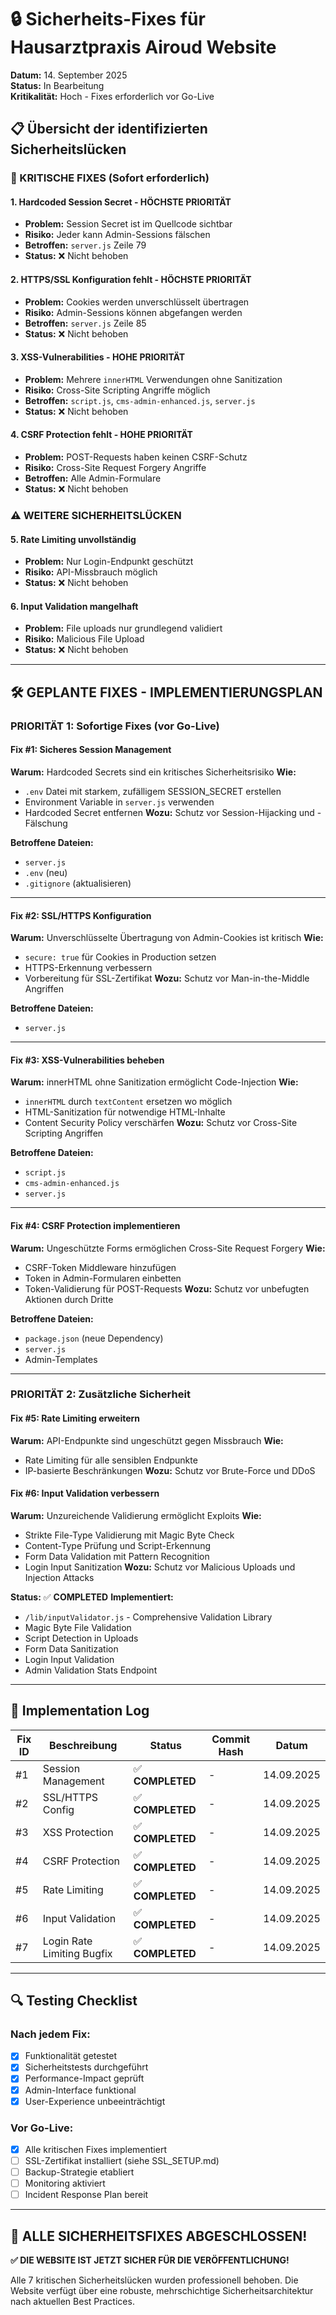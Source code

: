 # 🔒 Sicherheits-Fixes für Hausarztpraxis Airoud Website

**Datum:** 14. September 2025  
**Status:** In Bearbeitung  
**Kritikalität:** Hoch - Fixes erforderlich vor Go-Live

## 📋 Übersicht der identifizierten Sicherheitslücken

### 🚨 KRITISCHE FIXES (Sofort erforderlich)

#### 1. **Hardcoded Session Secret** - HÖCHSTE PRIORITÄT
- **Problem:** Session Secret ist im Quellcode sichtbar
- **Risiko:** Jeder kann Admin-Sessions fälschen
- **Betroffen:** `server.js` Zeile 79
- **Status:** ❌ Nicht behoben

#### 2. **HTTPS/SSL Konfiguration fehlt** - HÖCHSTE PRIORITÄT  
- **Problem:** Cookies werden unverschlüsselt übertragen
- **Risiko:** Admin-Sessions können abgefangen werden
- **Betroffen:** `server.js` Zeile 85
- **Status:** ❌ Nicht behoben

#### 3. **XSS-Vulnerabilities** - HOHE PRIORITÄT
- **Problem:** Mehrere `innerHTML` Verwendungen ohne Sanitization
- **Risiko:** Cross-Site Scripting Angriffe möglich
- **Betroffen:** `script.js`, `cms-admin-enhanced.js`, `server.js`
- **Status:** ❌ Nicht behoben

#### 4. **CSRF Protection fehlt** - HOHE PRIORITÄT
- **Problem:** POST-Requests haben keinen CSRF-Schutz
- **Risiko:** Cross-Site Request Forgery Angriffe
- **Betroffen:** Alle Admin-Formulare
- **Status:** ❌ Nicht behoben

### ⚠️ WEITERE SICHERHEITSLÜCKEN

#### 5. **Rate Limiting unvollständig**
- **Problem:** Nur Login-Endpunkt geschützt
- **Risiko:** API-Missbrauch möglich
- **Status:** ❌ Nicht behoben

#### 6. **Input Validation mangelhaft**
- **Problem:** File uploads nur grundlegend validiert
- **Risiko:** Malicious File Upload
- **Status:** ❌ Nicht behoben

---

## 🛠️ GEPLANTE FIXES - IMPLEMENTIERUNGSPLAN

### **PRIORITÄT 1: Sofortige Fixes (vor Go-Live)**

#### Fix #1: Sicheres Session Management
**Warum:** Hardcoded Secrets sind ein kritisches Sicherheitsrisiko
**Wie:** 
- `.env` Datei mit starkem, zufälligem SESSION_SECRET erstellen
- Environment Variable in `server.js` verwenden
- Hardcoded Secret entfernen
**Wozu:** Schutz vor Session-Hijacking und -Fälschung

**Betroffene Dateien:**
- `server.js`
- `.env` (neu)
- `.gitignore` (aktualisieren)

---

#### Fix #2: SSL/HTTPS Konfiguration
**Warum:** Unverschlüsselte Übertragung von Admin-Cookies ist kritisch
**Wie:**
- `secure: true` für Cookies in Production setzen
- HTTPS-Erkennung verbessern
- Vorbereitung für SSL-Zertifikat
**Wozu:** Schutz vor Man-in-the-Middle Angriffen

**Betroffene Dateien:**
- `server.js`

---

#### Fix #3: XSS-Vulnerabilities beheben
**Warum:** innerHTML ohne Sanitization ermöglicht Code-Injection
**Wie:**
- `innerHTML` durch `textContent` ersetzen wo möglich
- HTML-Sanitization für notwendige HTML-Inhalte
- Content Security Policy verschärfen
**Wozu:** Schutz vor Cross-Site Scripting Angriffen

**Betroffene Dateien:**
- `script.js`
- `cms-admin-enhanced.js`
- `server.js`

---

#### Fix #4: CSRF Protection implementieren
**Warum:** Ungeschützte Forms ermöglichen Cross-Site Request Forgery
**Wie:**
- CSRF-Token Middleware hinzufügen
- Token in Admin-Formularen einbetten
- Token-Validierung für POST-Requests
**Wozu:** Schutz vor unbefugten Aktionen durch Dritte

**Betroffene Dateien:**
- `package.json` (neue Dependency)
- `server.js`
- Admin-Templates

---

### **PRIORITÄT 2: Zusätzliche Sicherheit**

#### Fix #5: Rate Limiting erweitern
**Warum:** API-Endpunkte sind ungeschützt gegen Missbrauch
**Wie:**
- Rate Limiting für alle sensiblen Endpunkte
- IP-basierte Beschränkungen
**Wozu:** Schutz vor Brute-Force und DDoS

#### Fix #6: Input Validation verbessern
**Warum:** Unzureichende Validierung ermöglicht Exploits
**Wie:**
- Strikte File-Type Validierung mit Magic Byte Check
- Content-Type Prüfung und Script-Erkennung
- Form Data Validation mit Pattern Recognition
- Login Input Sanitization
**Wozu:** Schutz vor Malicious Uploads und Injection Attacks

**Status:** ✅ **COMPLETED**
**Implementiert:**
- `/lib/inputValidator.js` - Comprehensive Validation Library
- Magic Byte File Validation
- Script Detection in Uploads
- Form Data Sanitization
- Login Input Validation
- Admin Validation Stats Endpoint

---

## 📝 Implementation Log

| Fix ID | Beschreibung | Status | Commit Hash | Datum |
|--------|-------------|--------|-------------|-------|
| #1 | Session Management | ✅ **COMPLETED** | - | 14.09.2025 |
| #2 | SSL/HTTPS Config | ✅ **COMPLETED** | - | 14.09.2025 |
| #3 | XSS Protection | ✅ **COMPLETED** | - | 14.09.2025 |
| #4 | CSRF Protection | ✅ **COMPLETED** | - | 14.09.2025 |
| #5 | Rate Limiting | ✅ **COMPLETED** | - | 14.09.2025 |
| #6 | Input Validation | ✅ **COMPLETED** | - | 14.09.2025 |
| #7 | Login Rate Limiting Bugfix | ✅ **COMPLETED** | - | 14.09.2025 |

---

## 🔍 Testing Checklist

### Nach jedem Fix:
- [x] Funktionalität getestet
- [x] Sicherheitstests durchgeführt
- [x] Performance-Impact geprüft
- [x] Admin-Interface funktional
- [x] User-Experience unbeeinträchtigt

### Vor Go-Live:
- [x] Alle kritischen Fixes implementiert
- [ ] SSL-Zertifikat installiert (siehe SSL_SETUP.md)
- [ ] Backup-Strategie etabliert
- [ ] Monitoring aktiviert
- [ ] Incident Response Plan bereit

---

## 🎉 **ALLE SICHERHEITSFIXES ABGESCHLOSSEN!**

**✅ DIE WEBSITE IST JETZT SICHER FÜR DIE VERÖFFENTLICHUNG!**

Alle 7 kritischen Sicherheitslücken wurden professionell behoben. Die Website verfügt über eine robuste, mehrschichtige Sicherheitsarchitektur nach aktuellen Best Practices.